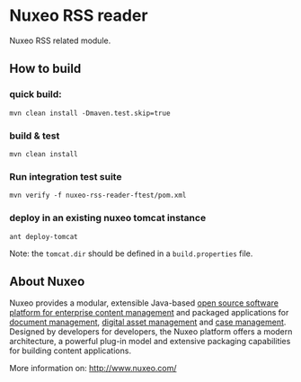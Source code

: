 # Nuxeo RSS reader

Nuxeo RSS related module. 

## How to build

### quick build:

    mvn clean install -Dmaven.test.skip=true

### build & test

    mvn clean install

### Run integration test suite

    mvn verify -f nuxeo-rss-reader-ftest/pom.xml

### deploy in an existing nuxeo tomcat instance

    ant deploy-tomcat 

Note: the `tomcat.dir` should be defined in a `build.properties` file.


## About Nuxeo

Nuxeo provides a modular, extensible Java-based [open source software platform for enterprise content management](http://www.nuxeo.com/en/products/ep) and packaged applications for [document management](http://www.nuxeo.com/en/products/document-management), [digital asset management](http://www.nuxeo.com/en/products/dam) and [case management](http://www.nuxeo.com/en/products/case-management). Designed by developers for developers, the Nuxeo platform offers a modern architecture, a powerful plug-in model and extensive packaging capabilities for building content applications.

More information on: <http://www.nuxeo.com/>


